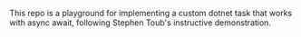 This repo is a playground for implementing a custom dotnet task that works with async await, following Stephen Toub's instructive demonstration.
